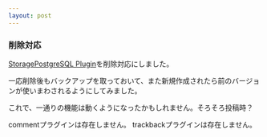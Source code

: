 ```yaml
---
layout: post
---
```

<h3>削除対応</h3>
<p><a href="/?page=StoragePostgreSQL+Plugin" class="wikipage">StoragePostgreSQL Plugin</a>を削除対応にしました。</p>
<p>一応削除後もバックアップを取っておいて、また新規作成されたら前のバージョンが使いまわされるようにしてみました。</p>
<p>これで、一通りの機能は動くようになったかもしれません。そろそろ投稿時？</p>
<p><span class="error">commentプラグインは存在しません。</span> <span class="error">trackbackプラグインは存在しません。</span> </p>
